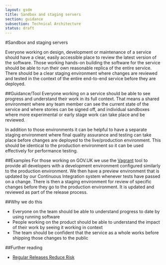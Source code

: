 ```yaml
---
layout: gsdm
title: Sandbox and staging servers
section: guidance
subsection: Technical Architecture
status: draft
---
```

    
#Sandbox and staging servers

Everyone working on design, development or maintenance of a service should have a clear, easily accessible place to review the latest version of the software. Those working hands-on building the software for the service should be able to run their own reasonable replica of the entire service. There should be a clear staging environment where changes are reviewed and tested in the context of the entire end-to-end service before they are deployed.

##Guidance/Tool
Everyone working on a service should be able to see progress and understand their work in its full context. That means a shared environment where any team member can see the current state of the service and where stories can be signed off, and individual sandboxes where more experimental or early stage work can take place and be reviewed.

In addition to those environments it can be helpful to have a separate staging environment where final quality assurance and testing can take place before changes are deployed to the live/production environment. This should be identical to the production environment so it can be used effectively for performance testing.

##Examples
For those working on GOV.UK we use the [Vagrant](http://www.vagrantup.com/) tool to provide all developers with a development environment configured similarly to the production environment. We then have a preview environment that is updated by our Continuous Integration system whenever tests have passed on a change. There is then a staging environment for review of specific changes before they go to the production environment. It is updated and reviewed as part of the release process.

##Why we do this
* Everyone on the team should be able to understand progress to date by using running software
* People working on the product should be able to understand the impact of their work by seeing it working in context
* The team should be confident that the service as a whole works before shipping those changes to the public

##Further reading
* [Regular Releases Reduce Risk](http://digital.cabinetoffice.gov.uk/2012/11/02/regular-releases-reduce-risk/)
